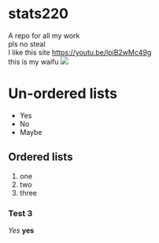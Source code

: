 # stats220
A repo for all my work  
pls no steal  
I like this site https://youtu.be/lpiB2wMc49g  
this is my waifu ![](https://github.com/cko780/stats220/blob/bc1ca9969397db4117a23595e6f8bf8fa48cb97e/61783b90f5cca5c672d9d3b7_a5cac21e-8879-11e7-bb05-38eaa7374f3c_1200x%20(1).png)

# Un-ordered lists
* Yes
* No
* Maybe

## Ordered lists
1. one
2. two
3. three

### Test 3
*Yes*
**yes**


